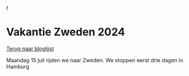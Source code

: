 ###### t
# Vakantie Zweden 2024

[Terug naar bloglijst](https://jeroenkroesen.github.io/Roenblog/)

Maandag 15 juli rijden we naar Zweden. We stoppen eerst drie dagen in Hamburg